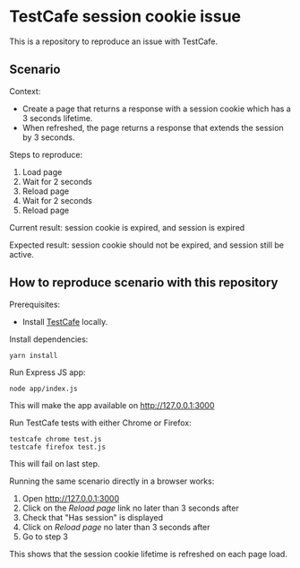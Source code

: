 # TestCafe session cookie issue

This is a repository to reproduce an issue with TestCafe.

## Scenario

Context:

* Create a page that returns a response with a session cookie which has a 3 seconds lifetime.
* When refreshed, the page returns a response that extends the session by 3 seconds.

Steps to reproduce:

1. Load page
2. Wait for 2 seconds
3. Reload page
4. Wait for 2 seconds
5. Reload page

Current result: session cookie is expired, and session is expired

Expected result: session cookie should not be expired, and session still be active.

## How to reproduce scenario with this repository

Prerequisites:

* Install [TestCafe](https://github.com/DevExpress/testcafe) locally.

Install dependencies:

    yarn install

Run Express JS app:

    node app/index.js

This will make the app available on http://127.0.0.1:3000

Run TestCafe tests with either Chrome or Firefox:

    testcafe chrome test.js
    testcafe firefox test.js

This will fail on last step.

Running the same scenario directly in a browser works:

1. Open http://127.0.0.1:3000
2. Click on the *Reload page* link no later than 3 seconds after
3. Check that "Has session" is displayed
4. Click on *Reload page* no later than 3 seconds after
5. Go to step 3

This shows that the session cookie lifetime is refreshed on each page load.
